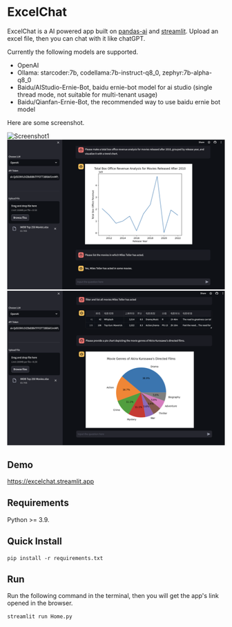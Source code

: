 # ExcelChat
ExcelChat is a AI powered app built on [pandas-ai](https://github.com/gventuri/pandas-ai) and [streamlit](https://github.com/streamlit/streamlit). Upload an excel file, then you can chat with it like chatGPT.

Currently the following models are supported. 
 * OpenAI
 * Ollama: starcoder:7b, codellama:7b-instruct-q8_0, zephyr:7b-alpha-q8_0 
 * Baidu/AIStudio-Ernie-Bot, baidu ernie-bot model for ai studio (single thread mode, not suitable for multi-tenant usage)
 * Baidu/Qianfan-Ernie-Bot, the recommended way to use baidu ernie bot model

Here are some screenshot.

![Screenshot1](docs/images/screen1.png?raw=true)
![Screenshot2](docs/images/screen2.png?raw=true)
![Screenshot3](docs/images/screen3.png?raw=true)

## Demo
 https://excelchat.streamlit.app

## Requirements
Python >= 3.9.

## Quick Install
```shell
pip install -r requirements.txt
```
## Run
Run the following command in the terminal, then you will get the app's link opened in the browser.
```shell
streamlit run Home.py
```
